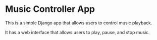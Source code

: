 # Music Controller App

This is a simple Django app that allows users to control music playback. 

It has a web interface that allows users to play, pause, and stop music.

